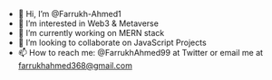 - 👋 Hi, I’m @Farrukh-Ahmed1
- 👀 I’m interested in Web3 & Metaverse
- 🌱 I’m currently working on MERN stack
- 💞️ I’m looking to collaborate on JavaScript Projects
- 📫 How to reach me: @FarrukhAhmed99 at Twitter or email me at farrukhahmed368@gmail.com

<!---
Farrukh-Ahmed1/Farrukh-Ahmed1 is a ✨ special ✨ repository because its `README.md` (this file) appears on your GitHub profile.
You can click the Preview link to take a look at your changes.
--->

